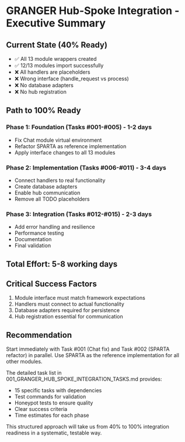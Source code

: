# GRANGER Hub-Spoke Integration - Executive Summary

## Current State (40% Ready)
- ✅ All 13 module wrappers created
- ✅ 12/13 modules import successfully
- ❌ All handlers are placeholders
- ❌ Wrong interface (handle_request vs process)
- ❌ No database adapters
- ❌ No hub registration

## Path to 100% Ready

### Phase 1: Foundation (Tasks #001-#005) - 1-2 days
- Fix Chat module virtual environment
- Refactor SPARTA as reference implementation
- Apply interface changes to all 13 modules

### Phase 2: Implementation (Tasks #006-#011) - 3-4 days
- Connect handlers to real functionality
- Create database adapters
- Enable hub communication
- Remove all TODO placeholders

### Phase 3: Integration (Tasks #012-#015) - 2-3 days
- Add error handling and resilience
- Performance testing
- Documentation
- Final validation

## Total Effort: 5-8 working days

## Critical Success Factors
1. Module interface must match framework expectations
2. Handlers must connect to actual functionality
3. Database adapters required for persistence
4. Hub registration essential for communication

## Recommendation
Start immediately with Task #001 (Chat fix) and Task #002 (SPARTA refactor) in parallel. Use SPARTA as the reference implementation for all other modules.

The detailed task list in 001_GRANGER_HUB_SPOKE_INTEGRATION_TASKS.md provides:
- 15 specific tasks with dependencies
- Test commands for validation
- Honeypot tests to ensure quality
- Clear success criteria
- Time estimates for each phase

This structured approach will take us from 40% to 100% integration readiness in a systematic, testable way.

